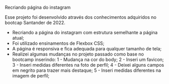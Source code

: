 Recriando página do instagram

Esse projeto foi desenvolvido através dos conhecimentos adquiridos no bootcap Santander de 2022.

* Recriando a página do instagram com estrutura semelhante a página atual; 
* Foi utilizado ensinamentos de Flexbox CSS;
* A página é responsiva e fica adequada para qualquer tamanho de tela;
* Realizei algumas mudanças no projeto passado como base no bootcamp inserindo:
  1 - Mudança na cor do body;
  2 - Inseri um favicon;
  3 - Inseri medidas diferentes na foto de perfil;
  4 - Deixei alguns campos em negrito para trazer mais destaque;
  5 - Inseri medidas diferentes na imagem de perfil;

 
